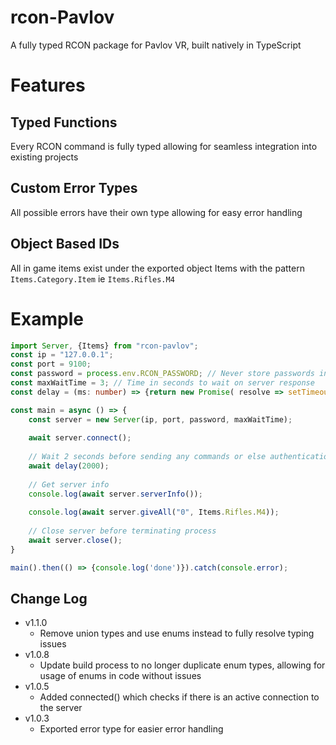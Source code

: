 # rcon-Pavlov
A fully typed RCON package for Pavlov VR, built natively in TypeScript

# Features
## Typed Functions
Every RCON command is fully typed allowing for seamless integration into existing projects

## Custom Error Types
All possible errors have their own type allowing for easy error handling

## Object Based IDs
All in game items exist under the exported object Items with the pattern `Items.Category.Item` ie `Items.Rifles.M4`

# Example

```ts
import Server, {Items} from "rcon-pavlov";
const ip = "127.0.0.1";
const port = 9100;
const password = process.env.RCON_PASSWORD; // Never store passwords in code
const maxWaitTime = 3; // Time in seconds to wait on server response
const delay = (ms: number) => {return new Promise( resolve => setTimeout(resolve, ms));}

const main = async () => {
    const server = new Server(ip, port, password, maxWaitTime);
    
    await server.connect();
    
    // Wait 2 seconds before sending any commands or else authentication may fail
    await delay(2000);
    
    // Get server info
    console.log(await server.serverInfo());
    
    console.log(await server.giveAll("0", Items.Rifles.M4));
    
    // Close server before terminating process
    await server.close();
}

main().then(() => {console.log('done')}).catch(console.error);
```

## Change Log
- v1.1.0
  - Remove union types and use enums instead to fully resolve typing issues
- v1.0.8
  - Update build process to no longer duplicate enum types, allowing for usage of enums in code without issues
- v1.0.5
  - Added connected() which checks if there is an active connection to the server
- v1.0.3
  - Exported error type for easier error handling

